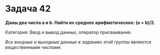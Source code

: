 # Задача 42

**Даны два числа a и b. Найти их среднее арифметическое: (a + b)/2.**

Категория: Ввод и вывод данных, оператор присваивания. 

*Все входные и выходные данные в заданиях этой группы являются вещественными числами.*
